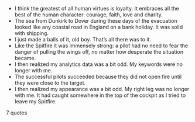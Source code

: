  - I think the greatest of all human virtues is loyalty. It embraces all the best of the human character: courage, faith, love and charity.
 - The sea from Dunkirk to Dover during these days of the evacuation looked like any coastal road in England on a bank holiday. It was solid with shipping.
 - I just made a balls of it, old boy. That’s all there was to it.
 - Like the Spitfire it was immensely strong: a pilot had no need to fear the danger of pulling the wings off, no matter how desperate the situation became.
 - I then realized my analytics data was a bit odd. My keywords were no longer with me.
 - The successful pilots succeeded because they did not open fire until they were close to the target.
 - I then realized my appearance was a bit odd. My right leg was no longer with me. It had caught somewhere in the top of the cockpit as I tried to leave my Spitfire.

7 quotes
